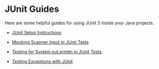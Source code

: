 # JUnit Guides

Here are some helpful guides for using JUnit 5 inside your Java projects.

- [JUnit Setup Instructions](junit-setup-instructions.md)

- [Mocking Scanner Input in JUnit Tests](mocking-scanner-instructions.md)

- [Testing for System.out.println in JUnit Tests](testing-system-out-instructions.md)

- [Testing Exceptions with JUnit](testing-exceptions.md)